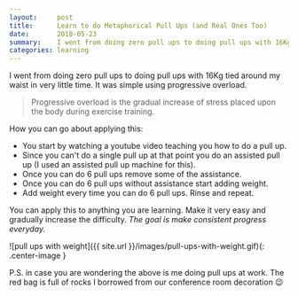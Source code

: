 ```yaml
---
layout:     post
title:      Learn to do Metaphorical Pull Ups (and Real Ones Too)
date:       2018-05-23
summary:    I went from doing zero pull ups to doing pull ups with 16Kg tied around my waist in very little time. It was simple using progressive overload.
categories: learning
---
```


I went from doing zero pull ups to doing pull ups with 16Kg tied around my waist in very little time. It was simple using progressive overload.

> Progressive overload is the gradual increase of stress placed upon the body during exercise training.

How you can go about applying this:

* You start by watching a youtube video teaching you how to do a pull up.
* Since you can't do a single pull up at that point you do an assisted pull up (I used an assisted pull up machine for this).
* Once you can do 6 pull ups remove some of the assistance.
* Once you can do 6 pull ups without assistance start adding weight.
* Add weight every time you can do 6 pull ups. Rinse and repeat.

You can apply this to anything you are learning. 
Make it very easy and gradually increase the difficulty. 
_The goal is make consistent progress everyday._

![pull ups with weight]({{ site.url }}/images/pull-ups-with-weight.gif){: .center-image }

P.S. in case you are wondering the above is me doing pull ups at work. 
The red bag is full of rocks I borrowed from our conference room decoration 😉



